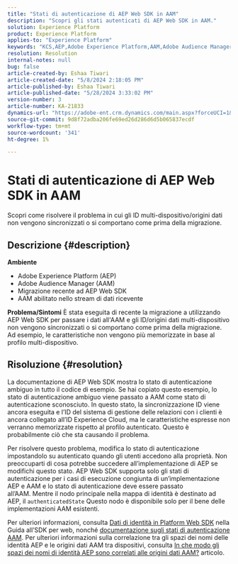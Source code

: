 ```yaml
---
title: "Stati di autenticazione di AEP Web SDK in AAM"
description: "Scopri gli stati autenticati di AEP Web SDK in AAM."
solution: Experience Platform
product: Experience Platform
applies-to: "Experience Platform"
keywords: "KCS,AEP,Adobe Experience Platform,AAM,Adobe Audience Manager,stato autenticato,mappa identità,SDK Web,Risoluzione dei problemi"
resolution: Resolution
internal-notes: null
bug: false
article-created-by: Eshaa Tiwari
article-created-date: "5/8/2024 2:18:05 PM"
article-published-by: Eshaa Tiwari
article-published-date: "5/28/2024 3:33:02 PM"
version-number: 3
article-number: KA-21833
dynamics-url: "https://adobe-ent.crm.dynamics.com/main.aspx?forceUCI=1&pagetype=entityrecord&etn=knowledgearticle&id=047c63c6-450d-ef11-9f8a-6045bd0201f5"
source-git-commit: 9d8f72adba206fe69ed26d286d6d5b065837ecdf
workflow-type: tm+mt
source-wordcount: '341'
ht-degree: 1%

---
```


# Stati di autenticazione di AEP Web SDK in AAM


Scopri come risolvere il problema in cui gli ID multi-dispositivo/origini dati non vengono sincronizzati o si comportano come prima della migrazione.

## Descrizione {#description}

<b>Ambiente</b>
- Adobe Experience Platform (AEP)
- Adobe Audience Manager (AAM)
- Migrazione recente ad AEP Web SDK
- AAM abilitato nello stream di dati ricevente

<b>Problema/Sintomi</b>
È stata eseguita di recente la migrazione a utilizzando AEP Web SDK per passare i dati all&#39;AAM e gli ID/origini dati multi-dispositivo non vengono sincronizzati o si comportano come prima della migrazione. Ad esempio, le caratteristiche non vengono più memorizzate in base al profilo multi-dispositivo.


## Risoluzione {#resolution}


La documentazione di AEP Web SDK mostra lo stato di autenticazione ambiguo in tutto il codice di esempio. Se hai copiato questo esempio, lo stato di autenticazione ambiguo viene passato a AAM come stato di autenticazione sconosciuto. In questo stato, la sincronizzazione ID viene ancora eseguita e l’ID del sistema di gestione delle relazioni con i clienti è ancora collegato all’ID Experience Cloud, ma le caratteristiche espresse non verranno memorizzate rispetto al profilo autenticato. Questo è probabilmente ciò che sta causando il problema.

Per risolvere questo problema, modifica lo stato di autenticazione impostandolo su autenticato quando gli utenti accedono alla proprietà. Non preoccuparti di cosa potrebbe succedere all’implementazione di AEP se modifichi questo stato. AEP Web SDK supporta solo gli stati di autenticazione per i casi di esecuzione congiunta di un’implementazione AEP e AAM e lo stato di autenticazione deve essere passato all’AAM. Mentre il nodo principale nella mappa di identità è destinato ad AEP, il `authenticatedState` Questo nodo è disponibile solo per il bene delle implementazioni AAM esistenti.

Per ulteriori informazioni, consulta [Dati di identità in Platform Web SDK](https://experienceleague.adobe.com/docs/experience-platform/edge/identity/overview.html) nella Guida all’SDK per web, nonché [documentazione sugli stati di autenticazione AAM](https://experienceleague.adobe.com/docs/id-service/using/reference/authenticated-state.html?lang=it). Per ulteriori informazioni sulla correlazione tra gli spazi dei nomi delle identità AEP e le origini dati AAM tra dispositivi, consulta [In che modo gli spazi dei nomi di identità AEP sono correlati alle origini dati AAM?](https://experienceleague.adobe.com/docs/experience-cloud-kcs/kbarticles/KA-21305.html?lang=it) articolo.


